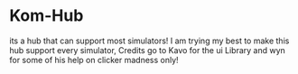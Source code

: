 # Kom-Hub
its a hub that can support most simulators! I am trying my best to make this hub support every simulator, Credits go to Kavo for the ui Library and wyn for some of his help on clicker madness only!

```loadstring(game:HttpGetAsync('https://raw.githubusercontent.com/fortgayhub/Kom-Hub/main/loader.lua'))()
```
